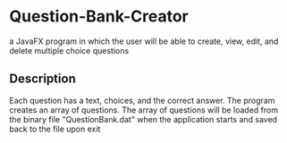 # Question-Bank-Creator
a JavaFX program in which the user will be able to create, view, edit, and delete multiple choice questions

## Description
Each question has a text, choices, and the correct answer. The program creates an array of questions. The array of questions will be loaded from the binary file "QuestionBank.dat" when the application starts and saved back to the file upon exit
